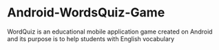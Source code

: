 # Android-WordsQuiz-Game

WordQuiz is an educational mobile application game created on Android and its purpose is to help students with English vocabulary
